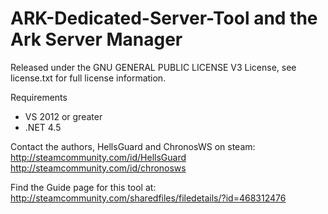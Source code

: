 # ARK-Dedicated-Server-Tool and the Ark Server Manager
Released under the GNU GENERAL PUBLIC LICENSE V3 License, see license.txt for full license information.

Requirements
- VS 2012 or greater
- .NET 4.5

Contact the authors, HellsGuard and ChronosWS on steam:
http://steamcommunity.com/id/HellsGuard
http://steamcommunity.com/id/chronosws

Find the Guide page for this tool at:
http://steamcommunity.com/sharedfiles/filedetails/?id=468312476

